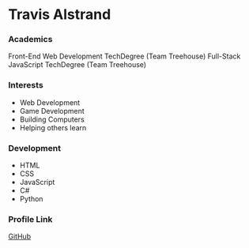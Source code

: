 # Travis Alstrand

### Academics

Front-End Web Development TechDegree (Team Treehouse)
Full-Stack JavaScript TechDegree (Team Treehouse)

### Interests

- Web Development
- Game Development
- Building Computers
- Helping others learn

### Development

- HTML
- CSS
- JavaScript
- C#
- Python

### Profile Link

[GitHub](https://github.com/TravisAlstrand)